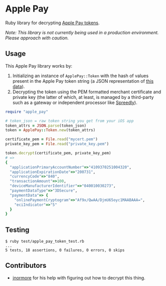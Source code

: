 # Apple Pay

Ruby library for decrypting [Apple Pay tokens](https://developer.apple.com/library/ios/documentation/PassKit/Reference/PaymentTokenJSON/PaymentTokenJSON.html).

*Note: This library is not currently being used in a production environment. Please approach with caution.*

## Usage

This Apple Pay library works by:

1. Initializing an instance of `ApplePay::Token` with the hash of values present in the Apple Pay token string (a JSON representation of [this data](https://developer.apple.com/library/ios/documentation/PassKit/Reference/PaymentTokenJSON/PaymentTokenJSON.html)).
2. Decrypting the token using the PEM formatted merchant certificate and private key (the latter of which, at least, is managed by a third-party such as a gateway or independent processor like [Spreedly](https://spreedly.com)).

```ruby
require "apple_pay"

# token_json = raw token string you get from your iOS app
token_attrs = JSON.parse(token_json)
token = ApplePay::Token.new(token_attrs)

certificate_pem = File.read("mycert.pem")
private_key_pem = File.read("private_key.pem")

token.decrypt(certificate_pem, private_key_pem)
# =>
{
  "applicationPrimaryAccountNumber"=>"4109370251004320",
  "applicationExpirationDate"=>"200731",
  "currencyCode"=>"840",
  "transactionAmount"=>100,
  "deviceManufacturerIdentifier"=>"040010030273",
  "paymentDataType"=>"3DSecure",
  "paymentData"=> {
    "onlinePaymentCryptogram"=>"Af9x/QwAA/DjmU65oyc1MAABAAA=",
    "eciIndicator"=>"5"
  }
}
```

## Testing

```session
$ ruby test/apple_pay_token_test.rb
...
5 tests, 18 assertions, 0 failures, 0 errors, 0 skips
```

## Contributors

* [jnormore](https://github.com/jnormore) for his help with figuring out how to decrypt this thing.
